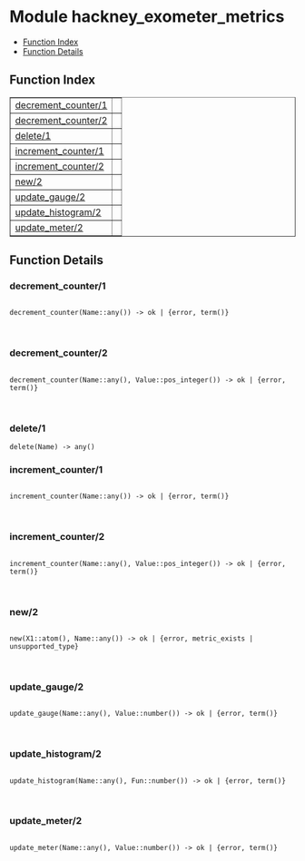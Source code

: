 

# Module hackney_exometer_metrics #
* [Function Index](#index)
* [Function Details](#functions)


<a name="index"></a>

## Function Index ##


<table width="100%" border="1" cellspacing="0" cellpadding="2" summary="function index"><tr><td valign="top"><a href="#decrement_counter-1">decrement_counter/1</a></td><td></td></tr><tr><td valign="top"><a href="#decrement_counter-2">decrement_counter/2</a></td><td></td></tr><tr><td valign="top"><a href="#delete-1">delete/1</a></td><td></td></tr><tr><td valign="top"><a href="#increment_counter-1">increment_counter/1</a></td><td></td></tr><tr><td valign="top"><a href="#increment_counter-2">increment_counter/2</a></td><td></td></tr><tr><td valign="top"><a href="#new-2">new/2</a></td><td></td></tr><tr><td valign="top"><a href="#update_gauge-2">update_gauge/2</a></td><td></td></tr><tr><td valign="top"><a href="#update_histogram-2">update_histogram/2</a></td><td></td></tr><tr><td valign="top"><a href="#update_meter-2">update_meter/2</a></td><td></td></tr></table>


<a name="functions"></a>

## Function Details ##

<a name="decrement_counter-1"></a>

### decrement_counter/1 ###


<pre><code>
decrement_counter(Name::any()) -&gt; ok | {error, term()}
</code></pre>
<br />


<a name="decrement_counter-2"></a>

### decrement_counter/2 ###


<pre><code>
decrement_counter(Name::any(), Value::pos_integer()) -&gt; ok | {error, term()}
</code></pre>
<br />


<a name="delete-1"></a>

### delete/1 ###

`delete(Name) -> any()`


<a name="increment_counter-1"></a>

### increment_counter/1 ###


<pre><code>
increment_counter(Name::any()) -&gt; ok | {error, term()}
</code></pre>
<br />


<a name="increment_counter-2"></a>

### increment_counter/2 ###


<pre><code>
increment_counter(Name::any(), Value::pos_integer()) -&gt; ok | {error, term()}
</code></pre>
<br />


<a name="new-2"></a>

### new/2 ###


<pre><code>
new(X1::atom(), Name::any()) -&gt; ok | {error, metric_exists | unsupported_type}
</code></pre>
<br />


<a name="update_gauge-2"></a>

### update_gauge/2 ###


<pre><code>
update_gauge(Name::any(), Value::number()) -&gt; ok | {error, term()}
</code></pre>
<br />


<a name="update_histogram-2"></a>

### update_histogram/2 ###


<pre><code>
update_histogram(Name::any(), Fun::number()) -&gt; ok | {error, term()}
</code></pre>
<br />


<a name="update_meter-2"></a>

### update_meter/2 ###


<pre><code>
update_meter(Name::any(), Value::number()) -&gt; ok | {error, term()}
</code></pre>
<br />


